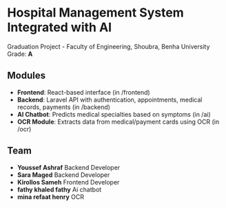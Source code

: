 ﻿# Hospital Management System Integrated with AI

Graduation Project - Faculty of Engineering, Shoubra, Benha University  
Grade: **A**

## Modules
- **Frontend**: React-based interface (in /frontend)
- **Backend**: Laravel API with authentication, appointments, medical records, payments (in /backend)
- **AI Chatbot**: Predicts medical specialties based on symptoms (in /ai)
- **OCR Module**: Extracts data from medical/payment cards using OCR (in /ocr)

## Team
- **Youssef Ashraf**   Backend Developer  
- **Sara Maged**   Backend Developer  
- **Kirollos Sameh**   Frontend Developer
- **fathy khaled fathy**   Ai chatbot
- **mina refaat henry**   OCR

